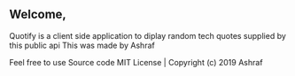 ## Welcome,
Quotify is a client side application to diplay random tech quotes supplied by this public api
This was made by Ashraf

Feel free to use Source code
MIT License | Copyright (c) 2019 Ashraf

